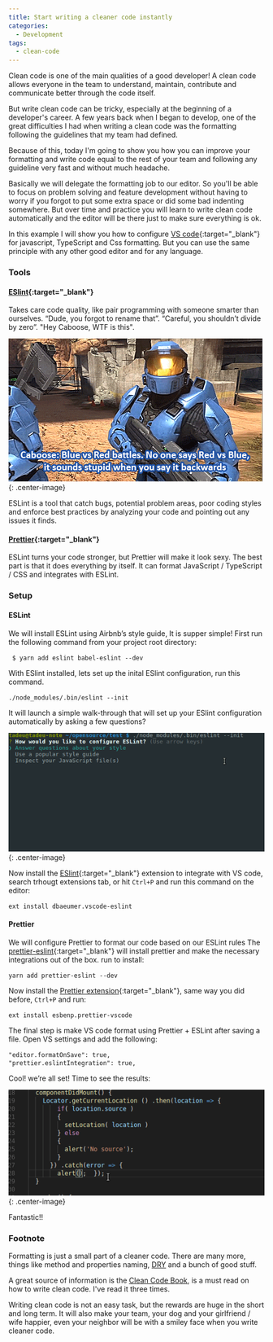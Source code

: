 ```yaml
---
title: Start writing a cleaner code instantly
categories:
  - Development
tags:
  - clean-code
---
```



Clean code is one of the main qualities of a good developer!
A clean code allows everyone in the team to understand, maintain, contribute and 
communicate better through the code itself.

But write clean code can be tricky, especially at the beginning of a developer's career.
A few years back when I began to develop, one of the great difficulties I had when writing a clean code was the formatting following the guidelines that my team had defined.

Because of this, today I'm going to show you how you can improve your formatting and write code equal to the rest of your team and following any guideline very fast and without much headache.

Basically we will delegate the formatting job to our editor. So you'll be able to focus on problem solving and feature development without having to worry if you forgot to put some extra space or did some bad indenting somewhere. But over time and practice you will learn to write clean code automatically and the editor will be there just to make sure everything is ok.
  
In this example I will show you how to configure [VS code](https://code.visualstudio.com/){:target="_blank"} for javascript, TypeScript and Css formatting. But you can use the same principle with any other good editor and for any language.

### Tools

#### [ESlint](https://eslint.org/){:target="_blank"}
Takes care code quality, like pair programming with someone smarter than ourselves. “Dude, you forgot to rename that”. “Careful, you shouldn’t divide by zero”.  "Hey Caboose, WTF is this". 

![Caboose](/images/posts/how-write-cleaner-code-instantly-caboose.gif){: .center-image}

ESLint is a tool that catch bugs, potential problem areas, poor coding styles and enforce best practices by analyzing your code and pointing out any issues it finds.

#### [Prettier](https://github.com/prettier/prettier){:target="_blank"}
ESLint turns your code stronger, but Prettier will make it look sexy. The best part  is that it does everything by itself. It can format JavaScript / TypeScript / CSS  and integrates with ESLint.

### Setup

#### ESLint
We will install ESLint using Airbnb’s style guide, It is supper simple! First run the following command from your project root directory:
```
 $ yarn add eslint babel-eslint --dev
```
With ESlint installed, lets set up the inital ESlint configuration, run this command.

```
./node_modules/.bin/eslint --init
```
It will launch a simple walk-through that will set up your ESlint configuration automatically by asking a few questions?

![Setup](/images/posts/how-write-cleaner-code-instantly-setup.gif){: .center-image}

Now install the [ESlint](https://marketplace.visualstudio.com/items?itemName=dbaeumer.vscode-eslint){:target="_blank"} extension to integrate with VS code, search trhougt extensions tab, or hit `Ctrl+P` and run this command on the editor:

```
ext install dbaeumer.vscode-eslint
```

#### Prettier

We will configure Prettier to format our code based on our ESLint rules
The [prettier-eslint](https://www.npmjs.com/package/prettier-eslint){:target="_blank"} will install prettier and make the necessary integrations out of the box. run to install:
```
yarn add prettier-eslint --dev
``` 

Now install the [Prettier extension](https://marketplace.visualstudio.com/items?itemName=esbenp.prettier-vscode){:target="_blank"}, same way you did before, `Ctrl+P`  and run:
```
ext install esbenp.prettier-vscode
```

The final step is make VS code format using Prettier + ESLint after saving a file. Open VS settings and add the following:
```
"editor.formatOnSave": true,
"prettier.eslintIntegration": true,
``` 

Cool! we’re all set! Time to see the results:

![Setup](/images/posts/how-write-cleaner-code-instantly-cleaning.gif){: .center-image}

Fantastic!!


### Footnote
Formatting is just a small part of a cleaner code. There are many more, things like method 
and properties naming, [DRY](https://en.wikipedia.org/wiki/Don%27t_repeat_yourself) and a bunch of good stuff.

A great source of information is the [Clean Code Book](https://www.amazon.com.br/Clean-Code-Handbook-Software-Craftsmanship/dp/0132350882), is a must read on how to write clean code. I've read it three times.

Writing clean code is not an easy task, but the rewards are huge in the short and long term.
It will also make your team, your dog and your girlfriend / wife happier, even your neighbor will be with a smiley face when you write cleaner code.
